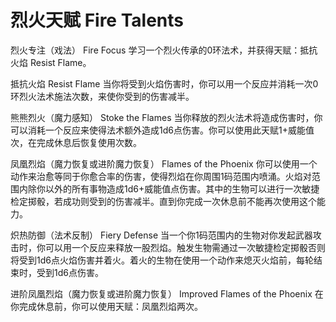 # 烈火天赋 Fire Talents

烈火专注（戏法） Fire Focus
学习一个烈火传承的0环法术，并获得天赋：抵抗火焰 Resist Flame。

抵抗火焰 Resist Flame
当你将受到火焰伤害时，你可以用一个反应并消耗一次0环烈火法术施法次数，来使你受到的伤害减半。

熊熊烈火（魔力感知） Stoke the Flames
当你释放的烈火法术将造成伤害时，你可以消耗一个反应来使得法术额外造成1d6点伤害。你可以使用此天赋1+威能值次，在完成休息后恢复使用次数。

凤凰烈焰（魔力恢复或进阶魔力恢复） Flames of the Phoenix
你可以使用一个动作来治愈等同于你愈合率的伤害，使得烈焰在你周围1码范围内喷涌。火焰对范围内除你以外的所有事物造成1d6+威能值点伤害。其中的生物可以进行一次敏捷检定掷骰，若成功则受到的伤害减半。直到你完成一次休息前不能再次使用这个能力。

炽热防御（法术反制） Fiery Defense
当一个你1码范围内的生物对你发起武器攻击时，你可以用一个反应来释放一股烈焰。触发生物需通过一次敏捷检定掷骰否则将受到1d6点火焰伤害并着火。着火的生物在使用一个动作来熄灭火焰前，每轮结束时，受到1d6点伤害。

进阶凤凰烈焰（魔力恢复或进阶魔力恢复） Improved Flames of the Phoenix
在你完成休息前，你可以使用天赋：凤凰烈焰两次。

 
